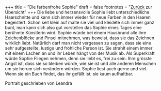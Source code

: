 +++
title = "Die farbenfrohe Sophie"
draft = false
footnotes = "[Zurück](/about/) zur Übersicht"
+++
Die liebe und herzensvolle Sophie liebt unterschiedliche Haarschnitte und kann sich immer wieder für neue Farben in den Haaren begeistert. Schon seit klein auf malte sie viel und kleidete sich immer ganz bunt, man kann sich also gut vorstellen das Sophie eines Tages eine berühmte Künstlerin wird. Sophie würde bei einem Hausbrand alle ihre Zeichenblöcke und Pinsel mitnehmen, was beweist, dass sie das Zeichnen wirklich liebt. Natürlich darf man nicht vergessen zu sagen, dass sie eine sehr aufgestellte, lustige und fröhliche Person ist. Sie strahlt einem immer mit einem Lachen an und ihr Leben hängt von der Musik ab. Als Superkraft würde Sophie Fliegen nehmen, denn sie liebt es, frei zu sein. Ihre grösste Angst ist, dass sie so bleiben würde, wie sie ist und alle anderen Menschen um sie herum sich verändern würden. Sophie liest auch gerne und viel. Wenn sie ein Buch findet, das ihr gefällt ist, sie kaum aufhaltbar.

Portrait geschrieben von Leandra